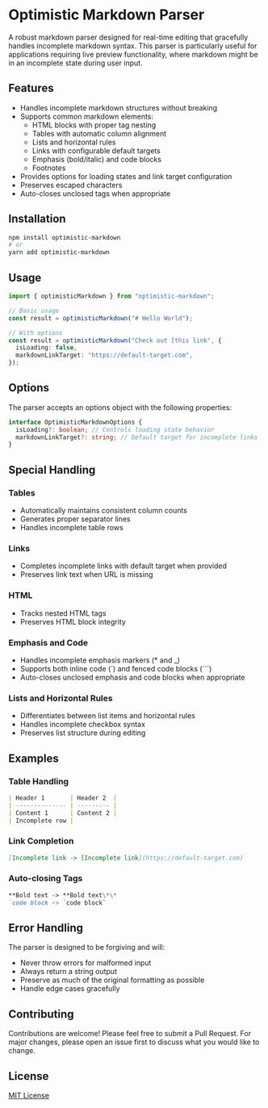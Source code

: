 # Optimistic Markdown Parser

A robust markdown parser designed for real-time editing that gracefully handles incomplete markdown syntax. This parser is particularly useful for applications requiring live preview functionality, where markdown might be in an incomplete state during user input.

## Features

- Handles incomplete markdown structures without breaking
- Supports common markdown elements:
  - HTML blocks with proper tag nesting
  - Tables with automatic column alignment
  - Lists and horizontal rules
  - Links with configurable default targets
  - Emphasis (bold/italic) and code blocks
  - Footnotes
- Provides options for loading states and link target configuration
- Preserves escaped characters
- Auto-closes unclosed tags when appropriate

## Installation

```bash
npm install optimistic-markdown
# or
yarn add optimistic-markdown
```

## Usage

```typescript
import { optimisticMarkdown } from "optimistic-markdown";

// Basic usage
const result = optimisticMarkdown("# Hello World");

// With options
const result = optimisticMarkdown("Check out [this link", {
  isLoading: false,
  markdownLinkTarget: "https://default-target.com",
});
```

## Options

The parser accepts an options object with the following properties:

```typescript
interface OptimisticMarkdownOptions {
  isLoading?: boolean; // Controls loading state behavior
  markdownLinkTarget?: string; // Default target for incomplete links
}
```

## Special Handling

### Tables

- Automatically maintains consistent column counts
- Generates proper separator lines
- Handles incomplete table rows

### Links

- Completes incomplete links with default target when provided
- Preserves link text when URL is missing

### HTML

- Tracks nested HTML tags
- Preserves HTML block integrity

### Emphasis and Code

- Handles incomplete emphasis markers (\* and \_)
- Supports both inline code (`) and fenced code blocks (```)
- Auto-closes unclosed emphasis and code blocks when appropriate

### Lists and Horizontal Rules

- Differentiates between list items and horizontal rules
- Handles incomplete checkbox syntax
- Preserves list structure during editing

## Examples

### Table Handling

```markdown
| Header 1       | Header 2  |
| -------------- | --------- |
| Content 1      | Content 2 |
| Incomplete row |
```

### Link Completion

```markdown
[Incomplete link -> [Incomplete link](https://default-target.com)
```

### Auto-closing Tags

```markdown
**Bold text -> **Bold text\*\*
`code block -> `code block`
```

## Error Handling

The parser is designed to be forgiving and will:

- Never throw errors for malformed input
- Always return a string output
- Preserve as much of the original formatting as possible
- Handle edge cases gracefully

## Contributing

Contributions are welcome! Please feel free to submit a Pull Request. For major changes, please open an issue first to discuss what you would like to change.

## License

[MIT License](LICENSE)

